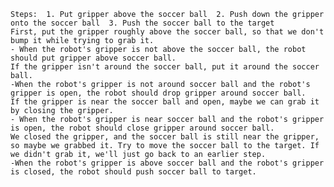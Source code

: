 
    Steps:  1. Put gripper above the soccer ball  2. Push down the gripper onto the soccer ball  3. Push the soccer ball to the target 
    First, put the gripper roughly above the soccer ball, so that we don't bump it while trying to grab it. 
    - When the robot's gripper is not above the soccer ball, the robot should put gripper above soccer ball.
    If the gripper isn't around the soccer ball, put it around the soccer ball.
    -When the robot's gripper is not around soccer ball and the robot's gripper is open, the robot should drop gripper around soccer ball.
    If the gripper is near the soccer ball and open, maybe we can grab it by closing the gripper.
    - When the robot's gripper is near soccer ball and the robot's gripper is open, the robot should close gripper around soccer ball.
    We closed the gripper, and the soccer ball is still near the gripper, so maybe we grabbed it. Try to move the soccer ball to the target. If we didn't grab it, we'll just go back to an earlier step.
    -When the robot's gripper is above soccer ball and the robot's gripper is closed, the robot should push soccer ball to target.